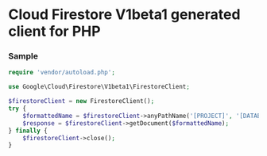 # Cloud Firestore V1beta1 generated client for PHP

### Sample

```php
require 'vendor/autoload.php';

use Google\Cloud\Firestore\V1beta1\FirestoreClient;

$firestoreClient = new FirestoreClient();
try {
    $formattedName = $firestoreClient->anyPathName('[PROJECT]', '[DATABASE]', '[DOCUMENT]', '[ANY_PATH]');
    $response = $firestoreClient->getDocument($formattedName);
} finally {
    $firestoreClient->close();
}
```


